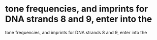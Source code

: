 # tone frequencies, and imprints for DNA strands 8 and 9, enter into the

tone frequencies, and imprints for DNA strands 8 and 9, enter into the